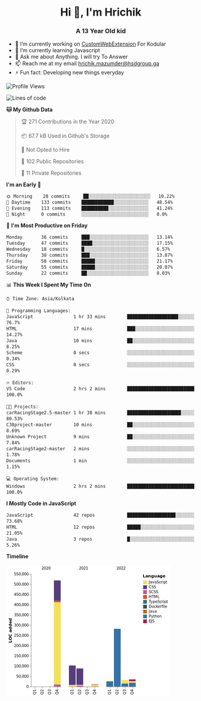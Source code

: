 <h1 align="center">Hi 👋, I'm Hrichik</h1>
<h3 align="center">A 13 Year Old kid</h3>


- 🔭 I’m currently working on [CustomWebExtension](https://github.com/hrichiksite/CustomWebExtension) For Kodular
- 🌱 I’m currently learning Javascript
- 💬 Ask me about Anything. I will try To Answer
- 📫 Reach me at my email hrichik.mazumder@hsdgroup.ga
- ⚡ Fun fact: Developing new things everyday

<!--START_SECTION:waka-->
![Profile Views](http://img.shields.io/badge/Profile%20Views-0-blue)

![Lines of code](https://img.shields.io/badge/From%20Hello%20World%20I%27ve%20Written-4.6%20million%20lines%20of%20code-blue)

**🐱 My Github Data** 

> 🏆 271 Contributions in the Year 2020
 > 
> 📦 67.7 kB Used in Github's Storage 
 > 
> 🚫 Not Opted to Hire
 > 
> 📜 102 Public Repositories
 > 
> 🔑 11 Private Repositories 

**I'm an Early 🐤** 

```text
🌞 Morning    28 commits     ██░░░░░░░░░░░░░░░░░░░░░░░   10.22% 
🌆 Daytime    133 commits    ████████████░░░░░░░░░░░░░   48.54% 
🌃 Evening    113 commits    ██████████░░░░░░░░░░░░░░░   41.24% 
🌙 Night      0 commits      ░░░░░░░░░░░░░░░░░░░░░░░░░   0.0%

```
📅 **I'm Most Productive on Friday** 

```text
Monday       36 commits     ███░░░░░░░░░░░░░░░░░░░░░░   13.14% 
Tuesday      47 commits     ████░░░░░░░░░░░░░░░░░░░░░   17.15% 
Wednesday    18 commits     █░░░░░░░░░░░░░░░░░░░░░░░░   6.57% 
Thursday     38 commits     ███░░░░░░░░░░░░░░░░░░░░░░   13.87% 
Friday       58 commits     █████░░░░░░░░░░░░░░░░░░░░   21.17% 
Saturday     55 commits     █████░░░░░░░░░░░░░░░░░░░░   20.07% 
Sunday       22 commits     ██░░░░░░░░░░░░░░░░░░░░░░░   8.03%

```


📊 **This Week I Spent My Time On** 

```text
⌚︎ Time Zone: Asia/Kolkata

💬 Programming Languages: 
JavaScript               1 hr 33 mins        ███████████████████░░░░░░   76.7% 
HTML                     17 mins             ███░░░░░░░░░░░░░░░░░░░░░░   14.27% 
Java                     10 mins             ██░░░░░░░░░░░░░░░░░░░░░░░   8.25% 
Scheme                   0 secs              ░░░░░░░░░░░░░░░░░░░░░░░░░   0.34% 
CSS                      0 secs              ░░░░░░░░░░░░░░░░░░░░░░░░░   0.29%

🔥 Editors: 
VS Code                  2 hrs 2 mins        █████████████████████████   100.0%

🐱‍💻 Projects: 
carRacingStage2.5-master 1 hr 38 mins        ████████████████████░░░░░   80.53% 
C38project-master        10 mins             ██░░░░░░░░░░░░░░░░░░░░░░░   8.69% 
Unknown Project          9 mins              ██░░░░░░░░░░░░░░░░░░░░░░░   7.84% 
carRacingStage2-master   2 mins              ░░░░░░░░░░░░░░░░░░░░░░░░░   1.78% 
Documents                1 min               ░░░░░░░░░░░░░░░░░░░░░░░░░   1.15%

💻 Operating System: 
Windows                  2 hrs 2 mins        █████████████████████████   100.0%

```

**I Mostly Code in JavaScript** 

```text
JavaScript               42 repos            ██████████████████░░░░░░░   73.68% 
HTML                     12 repos            █████░░░░░░░░░░░░░░░░░░░░   21.05% 
Java                     3 repos             █░░░░░░░░░░░░░░░░░░░░░░░░   5.26%

```


**Timeline**

![Chart not found](https://github.com/hrichiksite/hrichiksite/blob/master/charts/bar_graph.png) 


<!--END_SECTION:waka-->

